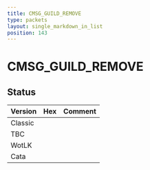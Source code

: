 ```yaml
---
title: CMSG_GUILD_REMOVE
type: packets
layout: single_markdown_in_list
position: 143
---
```


# CMSG_GUILD_REMOVE

## Status

Version | Hex | Comment
---------- | ---------- | ---------- 
Classic |  |  
TBC |  |  
WotLK |  |  
Cata |  |  

